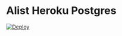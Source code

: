 # Alist Heroku Postgres

[![Deploy](https://www.herokucdn.com/deploy/button.svg)](https://heroku.com/deploy?template=https://github.com/SanujaNS/alist-for-h.git)

